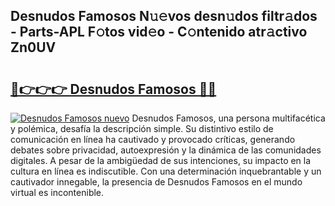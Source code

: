 ## Desnudos Famosos N𝚞𝚎vos desn𝚞dos filtr𝚊dos - Parts-APL F𝚘tos vid𝚎o - C𝚘ntenido atr𝚊ctivo Zn0UV

# <h2><a href="http://mb33k3e.tromn.icu/?c=Desnudos+Famosos">🔗👉👉👉 Desnudos Famosos 🔗🔗</a></h2>

[![Desnudos Famosos nuevo](https://i.imgur.com/pEAQMta.gif)](http://mb33k3e.tromn.icu/?c=Desnudos+Famosos)
Desnudos Famosos, una persona multifacética y polémica, desafía la descripción simple. Su distintivo estilo de comunicación en línea ha cautivado y provocado críticas, generando debates sobre privacidad, autoexpresión y la dinámica de las comunidades digitales. A pesar de la ambigüedad de sus intenciones, su impacto en la cultura en línea es indiscutible. Con una determinación inquebrantable y un cautivador innegable, la presencia de Desnudos Famosos en el mundo virtual es incontenible.
